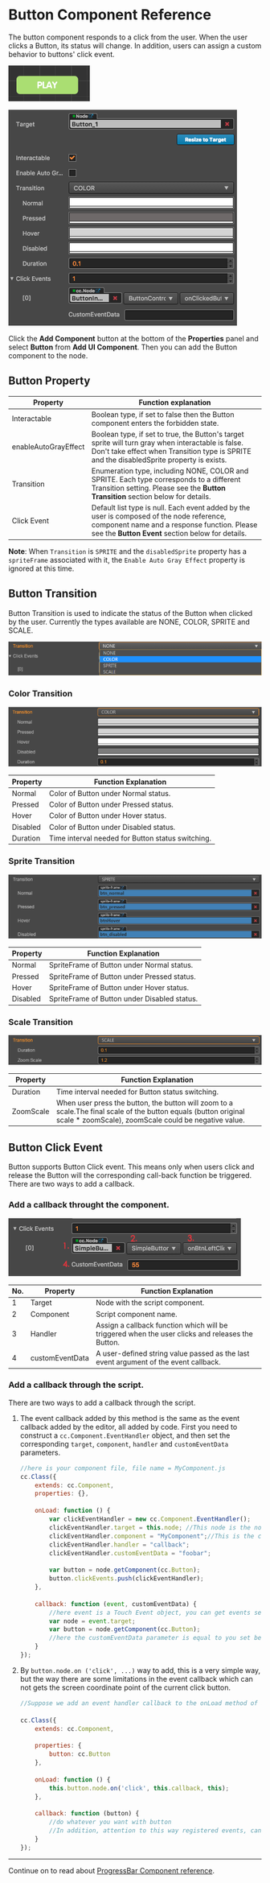 # Button Component Reference

The button component responds to a click from the user. When the user clicks a Button, its status will change. In addition, users can assign a custom behavior to buttons' click event.

![button.png](./button/button.png)

![button-color](./button/button-color.png)

Click the **Add Component** button at the bottom of the **Properties** panel and select **Button** from **Add UI Component**. Then you can add the Button component to the node.

## Button Property

| Property |   Function explanation
| -------------- | ----------- |
|Interactable| Boolean type, if set to false then the Button component enters the forbidden state.
|enableAutoGrayEffect| Boolean type, if set to true, the Button's target sprite will turn gray when interactable is false. Don't  take effect when Transition type is SPRITE and the disabledSprite property is exists.
|Transition| Enumeration type, including NONE, COLOR and SPRITE. Each type corresponds to a different Transition setting. Please see the **Button Transition** section below for details. |
|Click Event| Default list type is null. Each event added by the user is composed of the node reference, component name and a response function. Please see the **Button Event** section below for details.

**Note**: When `Transition` is `SPRITE` and the `disabledSprite` property has a `spriteFrame` associated with it, the `Enable Auto Gray Effect` property is ignored at this time.

## Button Transition

Button Transition is used to indicate the status of the Button when clicked by the user. Currently the types available are NONE, COLOR, SPRITE and SCALE.

![transition](./button/transition.png)

### Color Transition

![color-transition](./button/color-transition.png)

| Property |   Function Explanation
| -------------- | ----------- |
|Normal| Color of Button under Normal status.
|Pressed| Color of Button under Pressed status.
|Hover| Color of Button under Hover status.
|Disabled| Color of Button under Disabled status.
|Duration| Time interval needed for Button status switching.

### Sprite Transition

![sprite-transition](./button/sprite-transition.png)

| Property |   Function Explanation
| -------------- | ----------- |
|Normal| SpriteFrame of Button under Normal status.
|Pressed| SpriteFrame of Button under Pressed status.
|Hover| SpriteFrame of Button under Hover status.
|Disabled| SpriteFrame of Button under Disabled status.

### Scale Transition

![scaleTransition](./button/scale-transition.png)

| Property |   Function Explanation
| -------------- | ----------- |
|Duration| Time interval needed for Button status switching.
|ZoomScale| When user press the button, the button will zoom to a scale.The final scale of the button  equals (button original scale * zoomScale), zoomScale could be negative value.

## Button Click Event

Button supports Button Click event. This means only when users click and release the Button will the corresponding call-back function be triggered. There are two ways to add a callback.

### Add a callback throught the component.

![button-event](./button/button-event.png)

| No. | Property | Function Explanation              |
| --- | -------- | -----------                       |
|  1  | Target   | Node with the script component.   |
|  2  | Component | Script component name.           |
|  3  | Handler  | Assign a callback function which will be triggered when the user clicks and releases the Button. |
|  4  | customEventData | A user-defined string value passed as the last event argument of the event callback.  |

### Add a callback through the script.

There are two ways to add a callback through the script.

1. The event callback added by this method is the same as the event callback added by the editor, all added by code. First you need to construct a `cc.Component.EventHandler` object, and then set the corresponding `target`, `component`, `handler` and `customEventData` parameters.

    ```js
    //here is your component file, file name = MyComponent.js 
    cc.Class({
        extends: cc.Component,
        properties: {},

        onLoad: function () {
            var clickEventHandler = new cc.Component.EventHandler();
            clickEventHandler.target = this.node; //This node is the node to which your event handler code component belongs
            clickEventHandler.component = "MyComponent";//This is the code file name
            clickEventHandler.handler = "callback";
            clickEventHandler.customEventData = "foobar";

            var button = node.getComponent(cc.Button);
            button.clickEvents.push(clickEventHandler);
        },

        callback: function (event, customEventData) {
            //here event is a Touch Event object, you can get events sent to the event node node
            var node = event.target;
            var button = node.getComponent(cc.Button);
            //here the customEventData parameter is equal to you set before the "foobar"
        }
    });
    ```

2. By `button.node.on ('click', ...)` way to add, this is a very simple way, but the way there are some limitations in the event callback which can not gets the screen coordinate point of the current click button.

    ```js
    //Suppose we add an event handler callback to the onLoad method of a component and handle the event in the callback function:

    cc.Class({
        extends: cc.Component,

        properties: {    
            button: cc.Button
        },

        onLoad: function () {
            this.button.node.on('click', this.callback, this);
        },

        callback: function (button) {
            //do whatever you want with button
            //In addition, attention to this way registered events, can not pass customEventData
        }
    });
    ```

---

Continue on to read about [ProgressBar Component reference](progress.md).

